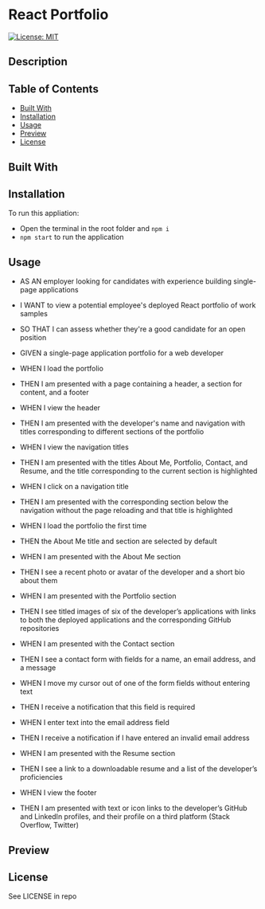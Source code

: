 # React Portfolio
[![License: MIT](https://img.shields.io/badge/License-MIT-yellow.svg)](https://opensource.org/licenses/MIT)

## Description



## Table of Contents

- [Built With](#built-with)
- [Installation](#installation)
- [Usage](#usage)
- [Preview](#preview)
- [License](#license)

## Built With



## Installation

To run this appliation:

- Open the terminal in the root folder and `npm i`
- `npm start` to run the application

## Usage

- AS AN employer looking for candidates with experience building single-page applications
- I WANT to view a potential employee's deployed React portfolio of work samples
- SO THAT I can assess whether they're a good candidate for an open position

- GIVEN a single-page application portfolio for a web developer
- WHEN I load the portfolio
- THEN I am presented with a page containing a header, a section for content, and a footer
- WHEN I view the header
- THEN I am presented with the developer's name and navigation with titles corresponding to different sections of the portfolio
- WHEN I view the navigation titles
- THEN I am presented with the titles About Me, Portfolio, Contact, and Resume, and the title corresponding to the current section is highlighted
- WHEN I click on a navigation title
- THEN I am presented with the corresponding section below the navigation without the page reloading and that title is highlighted
- WHEN I load the portfolio the first time
- THEN the About Me title and section are selected by default
- WHEN I am presented with the About Me section
- THEN I see a recent photo or avatar of the developer and a short bio about them
- WHEN I am presented with the Portfolio section
- THEN I see titled images of six of the developer’s applications with links to both the deployed applications and the corresponding GitHub repositories
- WHEN I am presented with the Contact section
- THEN I see a contact form with fields for a name, an email address, and a message
- WHEN I move my cursor out of one of the form fields without entering text
- THEN I receive a notification that this field is required
- WHEN I enter text into the email address field
- THEN I receive a notification if I have entered an invalid email address
- WHEN I am presented with the Resume section
- THEN I see a link to a downloadable resume and a list of the developer’s proficiencies
- WHEN I view the footer
- THEN I am presented with text or icon links to the developer’s GitHub and LinkedIn profiles, and their profile on a third platform (Stack Overflow, Twitter)

## Preview



## License

See LICENSE in repo